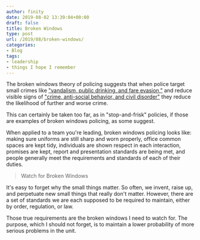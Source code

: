 ```yaml
---
author: finity
date: 2019-08-02 13:39:04+00:00
draft: false
title: Broken Windows
type: post
url: /2019/08/broken-windows/
categories:
- Blog
tags:
- leadership
- things I hope I remember
---
```





The broken windows theory of policing suggests that when police target small crimes like ["vandalism, public drinking, and fare evasion,"](https://en.m.wikipedia.org/wiki/Broken_windows_theory) and reduce visible signs of ["crime, anti-social behavior, and civil disorder"](https://en.m.wikipedia.org/wiki/Broken_windows_theory) they reduce the likelihood of further and worse crime.







This can certainly be taken too far, as in "stop-and-frisk" policies, if those are examples of broken windows policing, as some suggest.







When applied to a team you're leading, broken windows policing looks like: making sure uniforms are still sharp and worn properly, office common spaces are kept tidy, individuals are shown respect in each interaction, promises are kept, report and presentation standards are being met, and people generally meet the requirements and standards of each of their duties.







> Watch for Broken Windows
> >
> 







It's easy to forget why the small things matter.  So often, we invent, raise up, and perpetuate new small things that really don't matter.  However, there are a set of standards we are each supposed to be required to maintain, either by order, regulation, or law.







Those true requirements are the broken windows I need to watch for.  The purpose, which I should not forget, is to maintain a lower probability of more serious problems in the unit.




